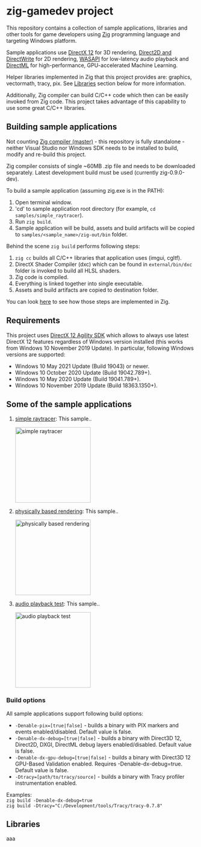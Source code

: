 # zig-gamedev project

This repository contains a collection of sample applications, libraries and other tools for game developers using [Zig](https://ziglang.org/) programming language and targeting Windows platform.

Sample applications use [DirectX 12](https://docs.microsoft.com/en-us/windows/win32/direct3d12/directx-12-programming-guide) for 3D rendering, [Direct2D and DirectWrite](https://docs.microsoft.com/en-us/windows/win32/direct2d/direct2d-portal) for 2D rendering, [WASAPI](https://docs.microsoft.com/en-us/windows/win32/coreaudio/wasapi) for low-latency audio playback and [DirectML](https://docs.microsoft.com/en-us/windows/ai/directml/dml) for high-performance, GPU-accelerated Machine Learning.

Helper libraries implemented in Zig that this project provides are: graphics, vectormath, tracy, pix. See [Libraries](##-Libraries) section below for more information.

Additionally, Zig compiler can build C/C++ code which then can be easily invoked from Zig code. This project takes advantage of this capability to use some great C/C++ libraries.

## Building sample applications

Not counting [Zig compiler (master)](https://ziglang.org/download/) - this repository is fully standalone - neither Visual Studio nor Windows SDK needs to be installed to build, modify and re-build this project.

Zig compiler consists of single ~60MB .zip file and needs to be downloaded separately. Latest development build must be used (currently zig-0.9.0-dev).

To build a sample application (assuming zig.exe is in the PATH):

1. Open terminal window.
1. 'cd' to sample application root directory (for example, `cd samples/simple_raytracer`).
1. Run `zig build`.
1. Sample application will be build, assets and build artifacts will be copied to `samples/<sample_name>/zig-out/bin` folder.

Behind the scene `zig build` performs following steps:

1. `zig cc` builds all C/C++ libraries that application uses (imgui, cgltf).
1. DirectX Shader Compiler (dxc) which can be found in `external/bin/dxc` folder is invoked to build all HLSL shaders.
1. Zig code is compiled.
1. Everything is linked together into single executable.
1. Assets and build artifacts are copied to destination folder.

You can look [here](samples/simple_raytracer/build.zig) to see how those steps are implemented in Zig.

## Requirements

This project uses [DirectX 12 Agility SDK](https://devblogs.microsoft.com/directx/gettingstarted-dx12agility/) which allows to always use latest DirectX 12 features regardless of Windows version installed (this works from Windows 10 November 2019 Update). In particular, following Windows versions are supported:

* Windows 10 May 2021 Update (Build 19043) or newer.
* Windows 10 October 2020 Update (Build 19042.789+).
* Windows 10 May 2020 Update (Build 19041.789+).
* Windows 10 November 2019 Update (Build 18363.1350+).

## Some of the sample applications

1. [simple raytracer](samples/simple_raytracer): This sample..

    <img src="screenshots/simple_raytracer.png" alt="simple raytracer" height="200">

1. [physically based rendering](samples/physically_based_rendering): This sample..

    <img src="screenshots/physically_based_rendering.png" alt="physically based rendering" height="200">

1. [audio playback test](samples/audio_playback_test): This sample..

    <img src="screenshots/audio_playback_test.png" alt="audio playback test" height="200">

### Build options

All sample applications support following build options:

* `-Denable-pix=[true|false]` - builds a binary with PIX markers and events enabled/disabled. Default value is false.
* `-Denable-dx-debug=[true|false]` - builds a binary with Direct3D 12, Direct2D, DXGI, DirectML debug layers enabled/disabled. Default value is false.
* `-Denable-dx-gpu-debug=[true|false]` - builds a binary with Direct3D 12 GPU-Based Validation enabled. Requires -Denable-dx-debug=true. Default value is false.
* `-Dtracy=[path/to/tracy/source]` - builds a binary with Tracy profiler instrumentation enabled.

Examples:
<br/>
`zig build -Denable-dx-debug=true`
<br/>
`zig build -Dtracy="C:/Development/tools/Tracy/tracy-0.7.8"`
<br/>

## Libraries

aaa
